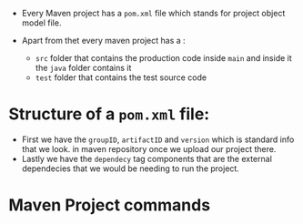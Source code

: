 - Every Maven project has a `pom.xml` file which stands for project object model file.

- Apart from thet every maven project has a :
  - `src` folder that contains the production code inside `main` and inside it the `java` folder contains it
  - `test` folder that contains the test source code

# Structure of a `pom.xml` file:
- First we have the `groupID`, `artifactID` and `version` which is standard info that we look. in maven repository once we upload our project there.
- Lastly we have the `dependecy` tag components that are the external dependecies that we would be needing to run the project.

# Maven Project commands

